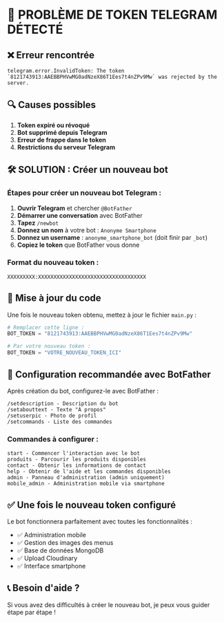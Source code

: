 # 🚨 PROBLÈME DE TOKEN TELEGRAM DÉTECTÉ

## ❌ Erreur rencontrée
```
telegram.error.InvalidToken: The token `8121743913:AAEBBPHVwMG0adNzeX86T1Ees7t4nZPv9Mw` was rejected by the server.
```

## 🔍 Causes possibles
1. **Token expiré ou révoqué**
2. **Bot supprimé depuis Telegram**
3. **Erreur de frappe dans le token**
4. **Restrictions du serveur Telegram**

## 🛠️ SOLUTION : Créer un nouveau bot

### Étapes pour créer un nouveau bot Telegram :

1. **Ouvrir Telegram** et chercher `@BotFather`
2. **Démarrer une conversation** avec BotFather
3. **Tapez** `/newbot`
4. **Donnez un nom** à votre bot : `Anonyme Smartphone`
5. **Donnez un username** : `anonyme_smartphone_bot` (doit finir par `_bot`)
6. **Copiez le token** que BotFather vous donne

### Format du nouveau token :
```
XXXXXXXXX:XXXXXXXXXXXXXXXXXXXXXXXXXXXXXXXXXXX
```

## 🔄 Mise à jour du code

Une fois le nouveau token obtenu, mettez à jour le fichier `main.py` :

```python
# Remplacer cette ligne :
BOT_TOKEN = "8121743913:AAEBBPHVwMG0adNzeX86T1Ees7t4nZPv9Mw"

# Par votre nouveau token :
BOT_TOKEN = "VOTRE_NOUVEAU_TOKEN_ICI"
```

## 🎯 Configuration recommandée avec BotFather

Après création du bot, configurez-le avec BotFather :

```
/setdescription - Description du bot
/setabouttext - Texte "À propos"
/setuserpic - Photo de profil
/setcommands - Liste des commandes
```

### Commandes à configurer :
```
start - Commencer l'interaction avec le bot
produits - Parcourir les produits disponibles
contact - Obtenir les informations de contact
help - Obtenir de l'aide et les commandes disponibles
admin - Panneau d'administration (admin uniquement)
mobile_admin - Administration mobile via smartphone
```

## ✅ Une fois le nouveau token configuré

Le bot fonctionnera parfaitement avec toutes les fonctionnalités :
- ✅ Administration mobile
- ✅ Gestion des images des menus
- ✅ Base de données MongoDB
- ✅ Upload Cloudinary
- ✅ Interface smartphone

## 📞 Besoin d'aide ?

Si vous avez des difficultés à créer le nouveau bot, je peux vous guider étape par étape !
